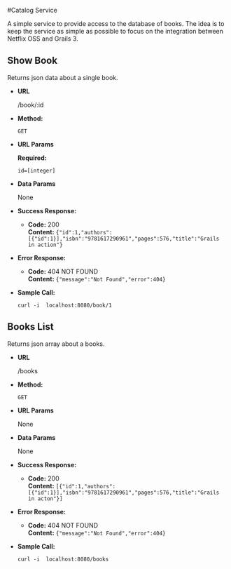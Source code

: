 #Catalog Service

A simple service to provide access to the database of books. The idea is to keep the service as simple as possible to focus on the integration between Netflix OSS and Grails 3.

**Show Book**
----
  Returns json data about a single book.

* **URL**

  /book/:id

* **Method:**

  `GET`
  
*  **URL Params**

   **Required:**
 
   `id=[integer]`

* **Data Params**

  None

* **Success Response:**

  * **Code:** 200 <br />
    **Content:** `{"id":1,"authors":[{"id":1}],"isbn":"9781617290961","pages":576,"title":"Grails in action"}`
 
* **Error Response:**

  * **Code:** 404 NOT FOUND <br />
    **Content:** `{"message":"Not Found","error":404}`

* **Sample Call:**

  ```
  curl -i  localhost:8080/book/1
  ```

**Books List**
----
  Returns json array about a books.

* **URL**

  /books

* **Method:**

  `GET`
  
*  **URL Params**

   None

* **Data Params**

  None

* **Success Response:**

  * **Code:** 200 <br />
    **Content:** `[{"id":1,"authors":[{"id":1}],"isbn":"9781617290961","pages":576,"title":"Grails in acton"}]`
 
* **Error Response:**

  * **Code:** 404 NOT FOUND <br />
    **Content:** `{"message":"Not Found","error":404}`
    
* **Sample Call:**
   
  ```
  curl -i  localhost:8080/books
  ```

